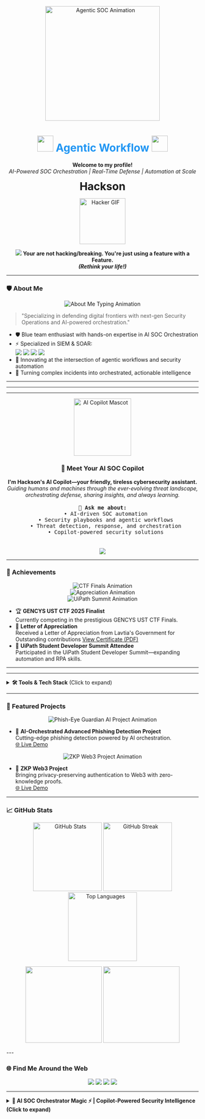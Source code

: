 <!-- Profile README for karthikr017 -->

<!-- Splash Animation / Banner Section -->
<p align="center">
  <img src="https://media3.giphy.com/media/v1.Y2lkPTc5MGI3NjExcHVvNWwyeTAzY2poYzdteDF3ZDMxdnhhMXI1ZmhkdTZobTAwYmc2YSZlcD12MV9pbnRlcm5hbF9naWZfYnlfaWQmY3Q9Zw/8wMJNlAbhr9rDkq5jz/giphy.gif" alt="Agentic SOC Animation" width="300"/>
</p>

<h1 align="center">
  <img src="[https://cdn.jsdelivr.net/gh/walkxcode/dashboard-icons/svg/security.svg](https://media3.giphy.com/media/v1.Y2lkPTc5MGI3NjExMjIyazViMWNhMmxtdXdtbWk3bGV6ZnltOGxucTJwc2ZtdzFzd2hmciZlcD12MV9pbnRlcm5hbF9naWZfYnlfaWQmY3Q9Zw/rN4z2mJCMVp3Sen6AA/giphy.gif)" width="42"/>
  <span style="color:#2196F3;">Agentic Workflow</span>
  <img src="[https://cdn.jsdelivr.net/gh/walkxcode/dashboard-icons/svg/robot.svg](https://media3.giphy.com/media/v1.Y2lkPTc5MGI3NjExMjIyazViMWNhMmxtdXdtbWk3bGV6ZnltOGxucTJwc2ZtdzFzd2hmciZlcD12MV9pbnRlcm5hbF9naWZfYnlfaWQmY3Q9Zw/rN4z2mJCMVp3Sen6AA/giphy.gif)" width="42"/>
</h1>

<p align="center">
  <b>Welcome to my profile!</b><br>
  <i>AI-Powered SOC Orchestration | Real-Time Defense | Automation at Scale</i>
</p>

<!-- Rest of your PROFILE CONTENT BELOW -->

<p align="center">
  <b style="font-size:2em;">Hackson</b>
</p>
<p align="center">
  <img src="https://media.giphy.com/media/ZVik7pBtu9dNS/giphy.gif" width="120" alt="Hacker GIF"/>
</p>
<p align="center">
  <img src="https://readme-typing-svg.demolab.com?font=Fira+Code&duration=4000&pause=1000&color=36BCF7&width=435&lines=Hey%2C+I%27m+Karthik+Raja+%F0%9F%91%8B;Cyber+Security+Researcher+%F0%9F%94%92;Aut[...]
</p>

<blockquote align="center">
  <b>Your are not hacking/breaking. You're just using a feature with a Feature. <br><i>(Rethink your life!)</i></b>
</blockquote>

---

### 🛡️ About Me

<p align="center">
  <img src="https://readme-typing-svg.demolab.com?font=Fira+Code&duration=4000&pause=1000&color=36BCF7&width=700&lines=Blue+Team+Specialist+%7C+AI+SOC+Orchestrator;Agentic+Workflows+%2B+Security+Ops+%3D+Future;SIEM+%26+SOAR+%E2%9A%A1%EF%B8%8F+Splunk%2C+Cortex+XSOAR%2C+Wazuh%2C+SentinelOne" alt="About Me Typing Animation"/>
</p>

> "Specializing in defending digital frontiers with next-gen Security Operations and AI-powered orchestration."

- 🛡️ Blue team enthusiast with hands-on expertise in AI SOC Orchestration
- ⚡ Specialized in SIEM & SOAR:  
  <img src="https://img.shields.io/badge/Splunk-000000?logo=splunk&logoColor=white&style=flat-square"/>
  <img src="https://img.shields.io/badge/Cortex%20XSOAR-FF6F00?logo=paloaltonetworks&logoColor=white&style=flat-square"/>
  <img src="https://img.shields.io/badge/Wazuh-0277BD?logo=wazuh&logoColor=white&style=flat-square"/>
  <img src="https://img.shields.io/badge/SentinelOne-7B1FA2?logo=sentinelone&logoColor=white&style=flat-square"/>
- 🧠 Innovating at the intersection of agentic workflows and security automation
- 🚀 Turning complex incidents into orchestrated, actionable intelligence

---


---

---

<p align="center">
  <img src="https://cdn.jsdelivr.net/gh/mishmanners/MishManners@master/Professions/assistant-cybersecurity.png" width="150" alt="AI Copilot Mascot"/>
</p>

<h3 align="center">👋 Meet Your AI SOC Copilot</h3>

<p align="center">
  <b>I'm Hackson's AI Copilot—your friendly, tireless cybersecurity assistant.</b><br>
  <i>Guiding humans and machines through the ever-evolving threat landscape, orchestrating defense, sharing insights, and always learning.</i><br>
  <br>
  <samp>
    <b>🔹 Ask me about:</b><br>
    &nbsp;&nbsp;• AI-driven SOC automation<br>
    &nbsp;&nbsp;• Security playbooks and agentic workflows<br>
    &nbsp;&nbsp;• Threat detection, response, and orchestration<br>
    &nbsp;&nbsp;• Copilot-powered security solutions<br>
  </samp>
  <br><br>
  <img src="https://readme-typing-svg.demolab.com?font=Fira+Code&size=22&duration=3500&pause=1000&color=00FFB0&center=true&vCenter=true&width=600&lines=Ready+to+orchestrate+your+future+with+AI%3F;Let%E2%80%99s+make+cybersecurity+magical+with+Copilot!"/>
</p>

---

### 🏅 Achievements

<p align="center">
  <img src="https://readme-typing-svg.demolab.com?font=Fira+Code&duration=3500&pause=1200&color=F70000&center=true&vCenter=true&width=600&lines=GENCYS+UST+CTF+2025+Finalist!;Currently+Competing+in+the+Finals!" alt="CTF Finals Animation"/>
  <br>
  <img src="https://readme-typing-svg.demolab.com?font=Fira+Code&duration=3500&pause=1200&color=36BCF7&center=true&vCenter=true&width=600&lines=Recognized+with+a+Letter+of+Appreciation+from+Latvia's+Government!" alt="Appreciation Animation"/>
  <br>
  <img src="https://readme-typing-svg.demolab.com?font=Fira+Code&duration=3500&pause=1200&color=FFA500&center=true&vCenter=true&width=600&lines=UiPath+Student+Developer+Summit+Attendee;Leveling+Up+My+Automation+Skills!" alt="UiPath Summit Animation"/>
</p>

- 🏆 **GENCYS UST CTF 2025 Finalist**  
  Currently competing in the prestigious GENCYS UST CTF Finals.
- 🎉 **Letter of Appreciation**  
  Received a Letter of Appreciation from Lavtia's Government for Outstanding contributions
  [View Certificate (PDF)](./Achievements/Note_Of_Appreciation_Karthik_Raja_2025.pdf)
- 🤖 **UiPath Student Developer Summit Attendee**  
  Participated in the UiPath Student Developer Summit—expanding automation and RPA skills.

---

---

<details>
  <summary><b>🛠️ Tools & Tech Stack</b> (Click to expand)</summary>
  <br/>
  <p align="center">
    <img src="https://readme-typing-svg.demolab.com?font=Fira+Code&duration=3000&pause=1000&color=36BCF7&center=true&vCenter=true&width=700&lines=Modern+SOC+Suite;+Agentic+Security+Workflows;+Digital+Forensics+%7C+Threat+Hunting;+Automation+%26+AI-Driven+Defense;" alt="Animated Toolset Banner"/>
  </p>
  <p align="center">
    <img src="https://img.shields.io/badge/SentinelOne-7B1FA2?logo=sentinelone&logoColor=white&style=for-the-badge"/>
    <img src="https://img.shields.io/badge/Cortex%20XSOAR-FF6F00?logo=paloaltonetworks&logoColor=white&style=for-the-badge"/>
    <img src="https://img.shields.io/badge/ELK%20Stack-005571?logo=elasticstack&logoColor=white&style=for-the-badge"/>
    <img src="https://img.shields.io/badge/Wazuh-0277BD?logo=wazuh&logoColor=white&style=for-the-badge"/>
    <img src="https://img.shields.io/badge/Honeypot-FFB300?logo=honeypot&logoColor=white&style=for-the-badge"/>
    <img src="https://img.shields.io/badge/Firewalls-E53935?logo=fortinet&logoColor=white&style=for-the-badge"/>
    <img src="https://img.shields.io/badge/IDS/IPS-512DA8?logo=snort&logoColor=white&style=for-the-badge"/>
    <img src="https://img.shields.io/badge/Agentic%20Workflow-2196F3?logo=githubactions&logoColor=white&style=for-the-badge"/>
    <img src="https://img.shields.io/badge/SOC%20Simulation-00B8D4?logo=codeforces&logoColor=white&style=for-the-badge"/>
    <img src="https://img.shields.io/badge/Forensics-607D8B?logo=gnome&logoColor=white&style=for-the-badge"/>
    <img src="https://img.shields.io/badge/Splunk-000000?logo=splunk&logoColor=white&style=for-the-badge"/>
    <img src="https://img.shields.io/badge/Wireshark-1679A7?logo=wireshark&logoColor=white&style=for-the-badge"/>
    <img src="https://img.shields.io/badge/Nmap-4682B4?logo=data:image/svg+xml;base64,...&style=for-the-badge" />
    <img src="https://img.shields.io/badge/BurpSuite-FF6600?logo=burpsuite&logoColor=white&style=for-the-badge"/>
    <img src="https://img.shields.io/badge/Metasploit-4E8CFF?logo=metasploit&logoColor=white&style=for-the-badge"/>
    <img src="https://img.shields.io/badge/Python-3776AB?logo=python&logoColor=white&style=for-the-badge"/>
    <img src="https://img.shields.io/badge/PHP-777BB4?logo=php&logoColor=white&style=for-the-badge"/>
    <img src="https://img.shields.io/badge/Bash-4EAA25?logo=gnubash&logoColor=white&style=for-the-badge"/>
    <img src="https://img.shields.io/badge/Linux-FCC624?logo=linux&logoColor=black&style=for-the-badge"/>
    <img src="https://img.shields.io/badge/Automation-ECECEC?logo=githubactions&logoColor=black&style=for-the-badge"/>
    <img src="https://img.shields.io/badge/Threat%20Hunting-00C853?logo=target&logoColor=white&style=for-the-badge"/>
  </p>
  <p align="center">
    <img src="https://readme-typing-svg.demolab.com?font=Fira+Code&duration=3000&pause=1000&color=00FFB0&center=true&vCenter=true&width=700&lines=Always+Exploring+New+Tools+and+Techniques!;AI-Driven+SOC+Automation+in+Action!"/>
  </p>
</details>

---

### 🚀 Featured Projects

<p align="center">
  <img src="https://readme-typing-svg.demolab.com?font=Fira+Code&duration=3500&pause=1000&color=00FFB0&center=true&vCenter=true&width=600&lines=AI-Orchestrated+Advanced+Phishing+Detection+Project;Live+Threat+Detection+with+Phish-Eye+Guardian+AI!" alt="Phish-Eye Guardian AI Project Animation"/>
</p>

- 🔎 **AI-Orchestrated Advanced Phishing Detection Project**  
  Cutting-edge phishing detection powered by AI orchestration.  
  [🌐 Live Demo](https://phish-eye-guardian-ai.lovable.app/)

<p align="center">
  <img src="https://readme-typing-svg.demolab.com?font=Fira+Code&duration=3500&pause=1000&color=FF4B2B&center=true&vCenter=true&width=600&lines=Zero-Knowledge+Proof+Web3+Project;Privacy-Preserving+Authentication+on+Chain!" alt="ZKP Web3 Project Animation"/>
</p>

- 🔐 **ZKP Web3 Project**  
  Bringing privacy-preserving authentication to Web3 with zero-knowledge proofs.  
  [🌐 Live Demo](https://vercel.com/karthikr017s-projects/v0-zero-knowledge-proof)

---

### 📈 GitHub Stats

<p align="center">
  <img src="https://github-readme-stats.vercel.app/api?username=karthikr017&show_icons=true&count_private=true&hide=prs,issues&theme=react&hide_border=false&border_radius=10&include_all_commits=true&custom_title=Karthik's+GitHub+Stats&rank_icon=github" alt="GitHub Stats" height="180"/>
  <img src="https://github-readme-streak-stats.herokuapp.com/?user=karthikr017&theme=react&hide_border=false&stroke=0000&fire=DD2727&currStreakNum=00FFB0&sideNums=00BFFF&border_radius=10" alt="GitHub Streak" height="180"/>
  <img src="https://github-readme-stats.vercel.app/api/top-langs/?username=karthikr017&layout=compact&theme=react&hide_border=false&border_radius=10&langs_count=6" alt="Top Languages" height="180"/>
</p>

<p align="center">
  <img src="https://github-profile-summary-cards.vercel.app/api/cards/profile-details?username=karthikr017&theme=github_dark" height="200"/>
  <img src="https://github-profile-summary-cards.vercel.app/api/cards/productive-time?username=karthikr017&theme=github_dark&utcOffset=8" height="200"/>
</p>
---

### 🌐 Find Me Around the Web

<p align="center">
  <a href="https://www.linkedin.com/in/karthikr-cybersecurity/"><img src="https://img.shields.io/badge/-LinkedIn-blue?style=for-the-badge&logo=linkedin"/></a>
  <a href="https://karthik-raja-portfolio.lovable.app/"><img src="https://img.shields.io/badge/-Portfolio-green?style=for-the-badge&logo=firefox-browser"/></a>
  <a href="https://medium.com/@hackson"><img src="https://img.shields.io/badge/-Medium-black?style=for-the-badge&logo=medium"/></a>
  <a href="https://tryhackme.com/p/Hackson.Aloysis"><img src="https://img.shields.io/badge/-TryHackMe-red?style=for-the-badge&logo=tryhackme&logoColor=white"/></a>
</p>

---

<details>
  <summary><b>🤖 AI SOC Orchestrator Magic <span>&#9889;</span> | Copilot-Powered Security Intelligence (Click to expand)</b></summary>
  <br>
  <p align="center">
    <img src="https://readme-typing-svg.demolab.com?font=Fira+Code&duration=3600&pause=800&color=36BCF7&center=true&vCenter=true&width=700&lines=Next-Gen+SOC+Automation+with+AI;Agentic+Workflows+Meet+Real-World+Defense;Proactive+Threat+Hunting+at+Machine+Speed;Copilot+in+the+Loop%3A+Human+%2B+AI+Synergy" alt="AI SOC Orchestrator Animated Banner"/>
  </p>
  <ul>
    <li>
      <b>🔄 Autonomous Incident Response:</b><br>
      Orchestrating 24/7 detection, triage, and mitigation—AI-driven workflows supercharge response times and precision.
    </li>
    <li>
      <b>🤖 Agentic Security Operations:</b><br>
      Harnessing agentic intelligence to adapt, correlate, and outpace emerging threats across the cyber landscape.
    </li>
    <li>
      <b>📊 Unified Threat Visibility:</b><br>
      Integrating <b>Splunk</b>, <b>Cortex XSOAR</b>, <b>Wazuh</b>, <b>SentinelOne</b> and more, creating a single pane of glass for actionable insights and lightning-fast decisions.
    </li>
    <li>
      <b>✨ Copilot-Enhanced Playbooks:</b><br>
      Leveraging Copilot to dynamically craft, optimize, and evolve response playbooks—enabling continuous improvement and AI-augmented security leadership.
    </li>
    <li>
      <b>🚀 Future-Ready SOC:</b><br>
      Blending human intuition with AI automation to architect resilient, scalable defense—transforming alerts into intelligence, and intelligence into action.
    </li>
  </ul>
  <p align="center">
    <img src="https://readme-typing-svg.demolab.com?font=Fira+Code&duration=3500&pause=1000&color=FF4B2B&center=true&vCenter=true&width=600&lines=Ready+to+Redefine+Security+Operations%3F;Let%E2%80%99s+Orchestrate+the+Future+Together!" alt="SOC Call to Action Animation"/>
  </p>
</details>

